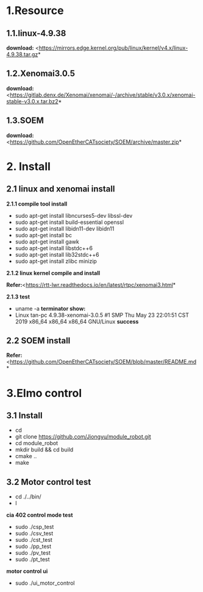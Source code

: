 
# 1.Resource

## 1.1.linux-4.9.38

**download:** <https://mirrors.edge.kernel.org/pub/linux/kernel/v4.x/linux-4.9.38.tar.gz*

## 1.2.Xenomai3.0.5

**download:** <https://gitlab.denx.de/Xenomai/xenomai/-/archive/stable/v3.0.x/xenomai-stable-v3.0.x.tar.bz2*

## 1.3.SOEM

**download:** <https://github.com/OpenEtherCATsociety/SOEM/archive/master.zip*

# 2. Install

## 2.1 linux and xenomai install

**2.1.1 compile tool install**

* sudo apt-get install libncurses5-dev libssl-dev
* sudo apt-get install build-essential openssl
* sudo apt-get install libidn11-dev libidn11
* sudo apt-get install bc
* sudo apt-get install gawk
* sudo apt-get install libstdc++6
* sudo apt-get install lib32stdc++6
* sudo apt-get install zlibc minizip

**2.1.2 linux kernel compile and  install**



**Refer:**<https://rtt-lwr.readthedocs.io/en/latest/rtpc/xenomai3.html*


**2.1.3 test**
* uname -a
**terminator show:**
* Linux tan-pc 4.9.38-xenomai-3.0.5 #1 SMP Thu May 23 22:01:51 CST 2019 x86_64 x86_64 x86_64 GNU/Linux
**success**

## 2.2 SOEM install
**Refer:**<https://github.com/OpenEtherCATsociety/SOEM/blob/master/README.md*


# 3.Elmo control

## 3.1 Install
 * cd 
 * git clone https://github.com/Jiongyu/module_robot.git
 * cd module_robot
 * mkdir build && cd build
 * cmake ..
 * make

## 3.2 Motor control test

* cd ./../bin/
* l

**cia 402 control mode test**
* sudo ./csp_test
* sudo ./csv_test
* sudo ./cst_test
* sudo ./pp_test
* sudo ./pv_test
* sudo ./pt_test

**motor control ui**
* sudo ./ui_motor_control